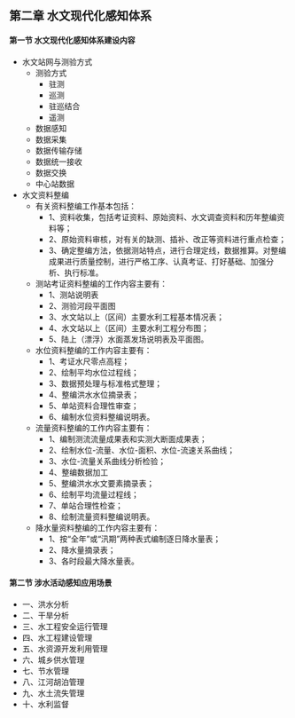 ## 第二章 水文现代化感知体系
#### 第一节 水文现代化感知体系建设内容
- 水文站网与测验方式
	- 测验方式
		- 驻测
		- 巡测
		- 驻巡结合
		- 遥测
	- 数据感知
	- 数据采集
	- 数据传输存储
	- 数据统一接收
	- 数据交换
	- 中心站数据
- 水文资料整编
	- 有关资料整编工作基本包括：
		- 1、资料收集，包括考证资料、原始资料、水文调查资料和历年整编资料等；
		- 2、原始资料审核，对有关的缺测、插补、改正等资料进行重点检查；
		- 3、确定整编方法，依据测站特点，进行合理定线，数据推算。对整编成果进行质量控制，进行严格工序、认真考证、打好基础、加强分析、执行标准。
	- 测站考证资料整编的工作内容主要有：
		- 1、测站说明表
		- 2、测验河段平面图
		- 3、水文站以上（区间）主要水利工程基本情况表；
		- 4、水文站以上（区间）主要水利工程分布图；
		- 5、陆上（漂浮）水面蒸发场说明表及平面图。
	- 水位资料整编的工作内容主要有：
		- 1、考证水尺零点高程；
		- 2、绘制平均水位过程线；
		- 3、数据预处理与标准格式整理；
		- 4、整编洪水水位摘录表；
		- 5、单站资料合理性审查；
		- 6、编制水位资料整编说明表。
	- 流量资料整编的工作内容主要有：
		- 1、编制测流流量成果表和实测大断面成果表；
		- 2、绘制水位-流量、水位-面积、水位-流速关系曲线；
		- 3、水位-流量关系曲线分析检验；
		- 4、整编数据加工
		- 5、整编洪水水文要素摘录表；
		- 6、绘制平均流量过程线；
		- 7、单站合理性检查；
		- 8、绘制流量资料整编说明表。
	- 降水量资料整编的工作内容主要有：
		- 1、按“全年”或“汛期”两种表式编制逐日降水量表；
		- 2、降水量摘录表；
		- 3、各时段最大降水量表。
#### 第二节 涉水活动感知应用场景
- 一、洪水分析
- 二、干旱分析
- 三、水工程安全运行管理
- 四、水工程建设管理
- 五、水资源开发利用管理
- 六、城乡供水管理
- 七、节水管理
- 八、江河胡泊管理
- 九、水土流失管理
- 十、水利监督